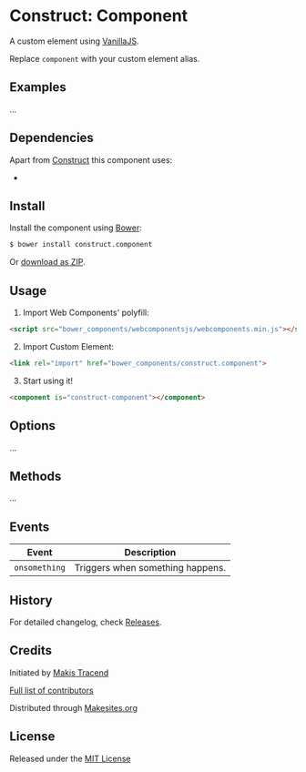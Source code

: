 # Construct: Component

A custom element using [VanillaJS](http://vanilla-js.com/).

Replace ```component``` with your custom element alias.


## Examples

...


## Dependencies

Apart from [Construct](http://github.com/makesites/construct) this component uses:

*


## Install

Install the component using [Bower](http://bower.io/):

```sh
$ bower install construct.component
```

Or [download as ZIP](https://github.com/construct-components/component/archive/master.zip).


## Usage

1. Import Web Components' polyfill:

```html
<script src="bower_components/webcomponentsjs/webcomponents.min.js"></script>
```

2. Import Custom Element:

```html
<link rel="import" href="bower_components/construct.component">
```

3. Start using it!

```html
<component is="construct-component"></component>
```


## Options

...


## Methods

...


## Events

Event         | Description
---           | ---
`onsomething` | Triggers when something happens.


## History

For detailed changelog, check [Releases](https://github.com/my-user/my-repo/releases).


## Credits

Initiated by [Makis Tracend](http://github.com/tracend)

[Full list of contributors](https://github.com/construct-components/component/graphs/contributors)

Distributed through [Makesites.org](http://makesites.org/)


## License

Released under the [MIT License](http://makesites.org/licenses/MIT)
